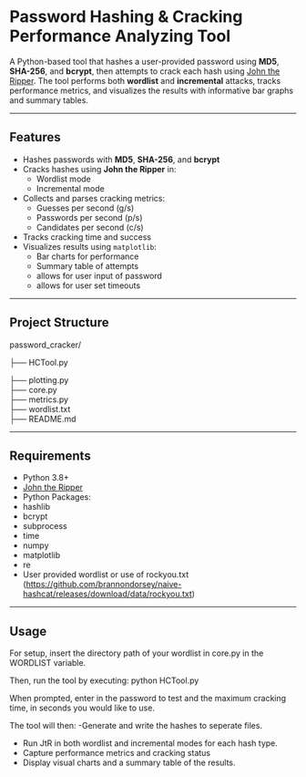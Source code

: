 # Password Hashing & Cracking Performance Analyzing Tool

A Python-based tool that hashes a user-provided password using **MD5**, **SHA-256**, and **bcrypt**, then attempts to crack each hash using [John the Ripper](https://www.openwall.com/john/). The tool performs both **wordlist** and **incremental** attacks, tracks performance metrics, and visualizes the results with informative bar graphs and summary tables.

---

## Features

- Hashes passwords with **MD5**, **SHA-256**, and **bcrypt**
- Cracks hashes using **John the Ripper** in:
  - Wordlist mode
  - Incremental mode
- Collects and parses cracking metrics:
  - Guesses per second (g/s)
  - Passwords per second (p/s)
  - Candidates per second (c/s)
- Tracks cracking time and success
- Visualizes results using `matplotlib`:
  - Bar charts for performance
  - Summary table of attempts
  - allows for user input of password
  - allows for user set timeouts

---

## Project Structure
password_cracker/

├── HCTool.py 

├── plotting.py           
├── core.py                   
├── metrics.py               
├── wordlist.txt             
├── README.md               

---
## Requirements 
- Python 3.8+
- [John the Ripper](https://www.openwall.com/john/)
- Python Packages:
- hashlib
- bcrypt
- subprocess
- time
- numpy
- matplotlib
- re
- User provided wordlist or use of rockyou.txt (https://github.com/brannondorsey/naive-hashcat/releases/download/data/rockyou.txt)
---
## Usage
For setup, insert the directory path of your wordlist in core.py in the WORDLIST variable.

Then, run the tool by executing:
python HCTool.py

When prompted, enter in the password to test and the maximum cracking time, in seconds you would like to use.

The tool will then:
-Generate and write the hashes to seperate files.
- Run JtR in both wordlist and incremental modes for each hash type.
- Capture performance metrics and cracking status
- Display visual charts and a summary table of the results.




